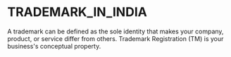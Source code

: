 # TRADEMARK_IN_INDIA
A trademark can be defined as the sole identity that makes your company, product, or service differ from others. Trademark Registration (TM) is your business's conceptual property.
